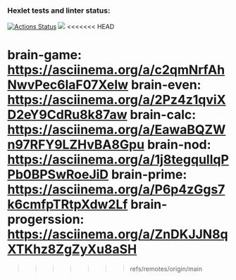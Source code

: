 ### Hexlet tests and linter status:
[![Actions Status](https://github.com/Komplexee/frontend-project-44/actions/workflows/hexlet-check.yml/badge.svg)](https://github.com/Komplexee/frontend-project-44/actions)
<a href="https://codeclimate.com/github/Komplexee/frontend-project-44/maintainability"><img src="https://api.codeclimate.com/v1/badges/4186a39dfab0b14215a0/maintainability" /></a>
<<<<<<< HEAD

brain-game: https://asciinema.org/a/c2qmNrfAhNwvPec6laF07XeIw
brain-even: https://asciinema.org/a/2Pz4z1qviXD2eY9CdRu8k87aw
brain-calc: https://asciinema.org/a/EawaBQZWn97RFY9LZHvBA8Gpu
brain-nod: https://asciinema.org/a/1j8tegqullqPPb0BPSwRoeJiD
brain-prime: https://asciinema.org/a/P6p4zGgs7k6cmfpTRtpXdw2Lf
brain-progerssion: https://asciinema.org/a/ZnDKJJN8qXTKhz8ZgZyXu8aSH
=======
>>>>>>> refs/remotes/origin/main

